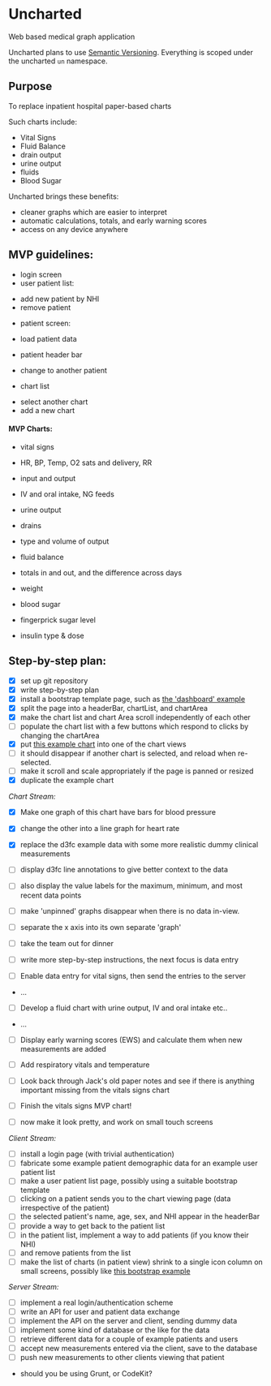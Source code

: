 # Uncharted
Web based medical graph application

Uncharted plans to use [Semantic Versioning](http://semver.org/).
Everything is scoped under the uncharted `un` namespace.


## Purpose
To replace inpatient hospital paper-based charts

Such charts include:
- Vital Signs
- Fluid Balance
 - drain output
 - urine output
 - fluids
- Blood Sugar

Uncharted brings these benefits:
- cleaner graphs which are easier to interpret
- automatic calculations, totals, and early warning scores
- access on any device anywhere



## MVP guidelines:
- login screen
- user patient list:
 * add new patient by NHI
 * remove patient

- patient screen:
 * load patient data
 - patient header bar
  * change to another patient
 - chart list
  * select another chart
  * add a new chart

#### MVP Charts:
- vital signs
 - HR, BP, Temp, O2 sats and delivery, RR

- input and output
 - IV and oral intake, NG feeds
 - urine output
 - drains
  - type and volume of output

- fluid balance
 - totals in and out, and the difference across days
 - weight

- blood sugar
 - fingerprick sugar level
 - insulin type & dose


## Step-by-step plan:

- [x] set up git repository
- [x] write step-by-step plan
- [x] install a bootstrap template page, such as [the 'dashboard' example](http://getbootstrap.com/examples/dashboard/)
- [x] split the page into a headerBar, chartList, and chartArea
- [x] make the chart list and chart Area scroll independently of each other
- [ ] populate the chart list with a few buttons which respond to clicks by changing the chartArea
- [x] put [this example chart](https://d3fc.io/examples/low-barrel/index.html) into one of the chart views
- [ ] it should disappear if another chart is selected, and reload when re-selected.
- [ ] make it scroll and scale appropriately if the page is panned or resized
- [x] duplicate the example chart

_Chart Stream:_

- [x] Make one graph of this chart have bars for blood pressure
- [x] change the other into a line graph for heart rate
- [x] replace the d3fc example data with some more realistic dummy clinical measurements
- [ ] display d3fc line annotations to give better context to the data
- [ ] also display the value labels for the maximum, minimum, and most recent data points
- [ ] make 'unpinned' graphs disappear when there is no data in-view.
- [ ] separate the x axis into its own separate 'graph'
- [ ] take the team out for dinner
- [ ] write more step-by-step instructions, the next focus is data entry


- [ ] Enable data entry for vital signs, then send the entries to the server
 * ...
- [ ] Develop a fluid chart with urine output, IV and oral intake etc..
 * ...
- [ ] Display early warning scores (EWS) and calculate them when new measurements are added
- [ ] Add respiratory vitals and temperature
- [ ] Look back through Jack's old paper notes and see if there is anything important missing from the vitals signs chart
- [ ] Finish the vitals signs MVP chart!
- [ ] now make it look pretty, and work on small touch screens


_Client Stream:_
- [ ] install a login page (with trivial authentication)
- [ ] fabricate some example patient demographic data for an example user patient list
- [ ] make a user patient list page, possibly using a suitable bootstrap template
- [ ] clicking on a patient sends you to the chart viewing page (data irrespective of the patient)
- [ ] the selected patient's name, age, sex, and NHI appear in the headerBar
- [ ] provide a way to get back to the patient list
- [ ] in the patient list, implement a way to add patients (if you know their NHI)
- [ ] and remove patients from the list
- [ ] make the list of charts (in patient view) shrink to a single icon column on small screens, possibly like [this bootstrap example](http://getbootstrap.com/examples/offcanvas/#)

_Server Stream:_
- [ ] implement a real login/authentication scheme
- [ ] write an API for user and patient data exchange
- [ ] implement the API on the server and client, sending dummy data
- [ ] implement some kind of database or the like for the data
- [ ] retrieve different data for a couple of example patients and users
- [ ] accept new measurements entered via the client, save to the database
- [ ] push new measurements to other clients viewing that patient

- should you be using Grunt, or CodeKit?
